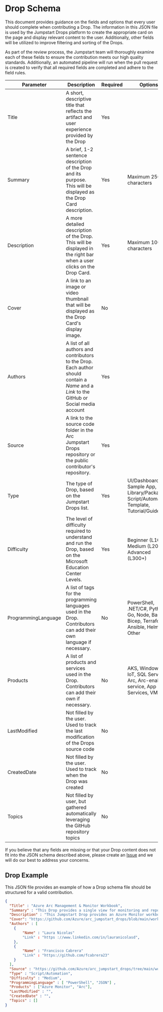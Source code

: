# Drop Schema
This document provides guidance on the fields and options that every user should complete when contributing a Drop. The information in this JSON file is used by the Jumpstart Drops platform to create the appropriate card on the page and display relevant content to the user. Additionally, other fields will be utilized to improve filtering and sorting of the Drops.

As part of the review process, the Jumpstart team will thoroughly examine each of these fields to ensure the contribution meets our high quality standards. Additionally, an automated pipeline will run when the pull request is created to verify that all required fields are completed and adhere to the field rules.

| Parameter | Description | Required | Options | 
| --------- | ----------- | -------- | ------- | 
| Title | A short, descriptive title that reflects the artifact and user experience provided by the Drop | Yes | |
| Summary | A brief, 1-2 sentence description of the Drop and its purpose. This will be displayed as the Drop Card description. | Yes | Maximum 250 characters |
| Description | A more detailed description of the Drop. This will be displayed in the right bar when a user clicks on the Drop Card. | Yes | Maximum 1000 characters | 
| Cover | A link to an image or video thumbnail that will be displayed as the Drop Card's display image. | No | |
| Authors | A list of all authors and contributors to the Drop. Each author should contain a _Name_ and a _Link_ to the GitHub or Social media account | Yes | | 
| Source | A link to the source code folder in the Arc Jumpstart Drops repository or the public contributor's repository. | Yes | | 
| Type | The type of Drop, based on the Jumpstart Drops list. | Yes | UI/Dashboard, Sample App, Library/Package, Script/Automation, Template, Tutorial/Guide | 
| Difficulty | The level of difficulty required to understand and run the Drop, based on the Microsoft Education Center Levels. | Yes | Beginner (L100), Medium (L200), Advanced (L300+) | 
| ProgrammingLanguage | A list of tags for the programming languages used in the Drop. Contributors can add their own language if necessary. | No | PowerShell, .NET/C#, Python, Go, Node, Bash, Bicep, Terraform, Ansible, Helm, Other | 
| Products | A list of products and services used in the Drop. Contributors can add their own if necessary. | No | AKS, Windows IoT, SQL Server, Arc, Arc-enabled service, App Services, VMware |
| LastModified | Not filled by the user. Used to track the last modification of the Drops source code | No | | 
| CreatedDate | Not filled by the user. Used to track when the Drop was created | No | |
| Topics | Not filled by user, but gathered automatically leveraging the GitHub repository topics | No | |

If you believe that any fields are missing or that your Drop content does not fit into the JSON schema described above, please create an [Issue](./Issues) and we will do our best to address your concerns.

## Drop Example 
This JSON file provides an example of how a Drop schema file should be structured for a valid contribution.

```json
{
  "Title" : "Azure Arc Management & Monitor Workbook",
  "Summary" : "This Drop provides a single view for monitoring and reporting on Arc resources using an Azure Monitor workbook offering consistency in managing different environments.",
  "Description" : "This Jumpstart Drop provides an Azure Monitor workbook that is intended to provide a single pane of glass for monitoring and reporting on Arc resources. Using Azure's management and operations tools in hybrid, multi-cloud and edge deployments provides the consistency needed to manage each environment through a common set of governance and operations management practices. The Azure Monitor workbook acts as a flexible canvas for data analysis and visualization in the Azure portal, gathering information from several data sources and combining them into an integrated interactive experience.",
  "Cover": "https://github.com/Azure/arc_jumpstart_drops/blob/main/workbooks/arc_management_full/images/cover.jpg", 
  "Authors" : [
    {
    	"Name" : "Laura Nicolas"
    	"Link" : "https ://www.linkedin.com/in/lauranicolasd",
    }, 
    {
    	"Name" : "Francisco Cabrera"
    	"Link" : "https://github.com/fcabrera23"
    }
  ], 
  "Source" : "https://github.com/Azure/arc_jumpstart_drops/tree/main/workbooks/arc_management_full",
  "Type" : "Script/Automation",
  "Difficulty" : "Medium",
  "ProgrammingLanguage" : [ "PowerShell", "JSON"] ,
  "Products" : ["Azure Monitor", "Arc"],
  "LastModified" : "",
  "CreatedDate" : "",
  "Topics" : []
}
```
